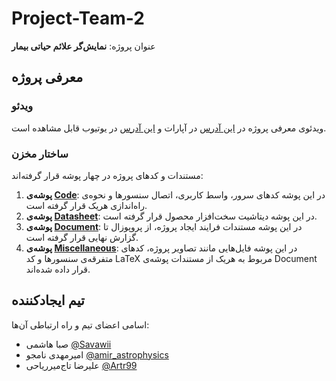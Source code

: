# Project-Team-2
عنوان پروژه: **نمایش‌گر علائم حیاتی بیمار**

## معرفی پروژه

### ویدئو

ویدئوی معرفی پروژه در
[این آدرس](https://www.aparat.com/v/plL4a)
در آپارات و
[این آدرس](https://www.youtube.com/watch?v=_Dtvhob6qiM)
در یوتیوب
قابل مشاهده است.

### ساختار مخزن
مستندات و کدهای پروژه در چهار پوشه قرار گرفته‌اند:
  1. **پوشه‌ی [Code](./Code/)**: در این پوشه کدهای سرور، واسط کاربری، اتصال سنسورها و نحوه‌ی راه‌اندازی هریک قرار گرفته است.
  2. **پوشه‌ی [Datasheet](./Datasheet/)**: در این پوشه دیتاشیت سخت‌افزار محصول قرار گرفته است.
  3. **پوشه‌ی [Document](./Document/)**: در این پوشه مستندات فرایند ایجاد پروژه، از پروپوزال تا گزارش نهایی قرار گرفته است.
  4. **پوشه‌ی [Miscellaneous](./Miscellaneous/)**: در این پوشه فایل‌هایی مانند تصاویر پروژه، کدهای متفرقه‌ی سنسورها و کد LaTeX مربوط به هریک از مستندات پوشه‌ی Document قرار داده شده‌اند.

## تیم ایجادکننده
اسامی اعضای تیم و راه ارتباطی آن‌ها:
  - صبا هاشمی [@Savawii](https://t.me/Savawii)
  - امیرمهدی نامجو [@amir_astrophysics](https://t.me/amir_astrophysics)
  - علیرضا تاج‌میرریاحی [@Artr99](https://t.me/Artr99)
